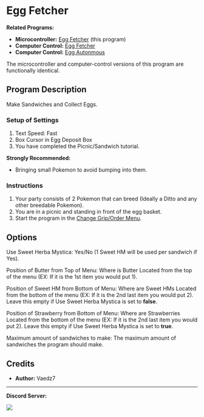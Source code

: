 # Egg Fetcher

**Related Programs:**
- **Microcontroller:** [Egg Fetcher](https://github.com/PokemonAutomation/Microcontroller/blob/master/Wiki/Programs/PokemonSV/ItemDupe.md) (this program)
- **Computer Control:** [Egg Fetcher](https://github.com/PokemonAutomation/ComputerControl/blob/master/Wiki/Programs/PokemonSV/EggFetcher.md)
- **Computer Control:** [Egg Autonmous](https://github.com/PokemonAutomation/ComputerControl/blob/master/Wiki/Programs/PokemonSV/EggAutonomous.md)

The microcontroller and computer-control versions of this program are functionally identical.

## Program Description

Make Sandwiches and Collect Eggs.

### Setup of Settings

1. Text Speed: Fast
2. Box Cursor in Egg Deposit Box
3. You have completed the Picnic/Sandwich tutorial.

**Strongly Recommended:**
- Bringing small Pokemon to avoid bumping into them.

### Instructions

1. Your party consists of 2 Pokemon that can breed (Ideally a Ditto and any other breedable Pokemon).
2. You are in a picnic and standing in front of the egg basket.
3. Start the program in the [Change Grip/Order Menu](/Wiki/Programs/NintendoSwitch/ChangeGripOrderMenu.md).


## Options

Use Sweet Herba Mystica: Yes/No (1 Sweet HM will be used per sandwich if Yes).

Position of Butter from Top of Menu: Where is Butter Located from the top of the menu (EX: If it is the 1st item you would put 1).

Position of Sweet HM from Bottom of Menu: Where are Sweet HMs Located from the bottom of the menu (EX: If it is the 2nd last item you would put 2). Leave this empty if Use Sweet Herba Mystica is set to **false**.

Position of Strawberry from Bottom of Menu: Where are Strawberries Located from the bottom of the menu (EX: If it is the 2nd last item you would put 2). Leave this empty if Use Sweet Herba Mystica is set to **true**.

Maximum amount of sandwiches to make: The maximum amount of sandwiches the program should make.

## Credits

- **Author:** Vaedz7


<hr>

**Discord Server:** 

[<img src="https://canary.discordapp.com/api/guilds/695809740428673034/widget.png?style=banner2">](https://discord.gg/cQ4gWxN)
